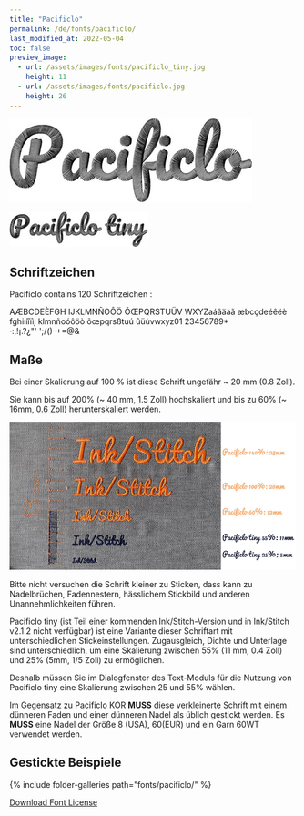 ```yaml
---
title: "Pacificlo"
permalink: /de/fonts/pacificlo/
last_modified_at: 2022-05-04
toc: false
preview_image:
  - url: /assets/images/fonts/pacificlo_tiny.jpg
    height: 11
  - url: /assets/images/fonts/pacificlo.jpg
    height: 26
---
```

![Pacificlo](/assets/images/fonts/pacificlo.jpg)

![Pacificlo tiny](/assets/images/fonts/pacificlo_tiny.jpg)

## Schriftzeichen
Pacificlo contains 120 Schriftzeichen :

AÆBCDEÈFGH
IJKLMNÑOÔÖ
ÕŒPQRSTUÜV
WXYZaáâäàã
æbcçdeéêëè
fghiıíîïìj
klmnñoóôöò
õœpqrsßtuú
ûüùvwxyz01
23456789*\
·:,!¡.?¿"'
';/()-+=@&

## Maße

Bei einer Skalierung auf 100 % ist diese Schrift ungefähr ~ 20 mm (0.8 Zoll).

Sie kann bis auf 200% (~ 40 mm, 1.5 Zoll) hochskaliert und bis zu 60% (~  16mm, 0.6 Zoll) herunterskaliert werden.

![Dimensions Pacificlo](/assets/images/fonts/Sizing/pacificlosizing.jpg)

Bitte nicht versuchen die Schrift kleiner zu Sticken, dass kann zu Nadelbrüchen, Fadennestern, hässlichem Stickbild und anderen Unannehmlichkeiten führen. 

Pacificlo tiny (ist Teil einer kommenden Ink/Stitch-Version und in Ink/Stitch v2.1.2 nicht verfügbar) ist eine Variante dieser Schriftart mit unterschiedlichen Stickeinstellungen. Zugausgleich, Dichte und Unterlage sind unterschiedlich, um eine Skalierung zwischen 55% (11 mm, 0.4 Zoll) und 25% (5mm, 1/5 Zoll) zu ermöglichen.

Deshalb müssen Sie im Dialogfenster des Text-Moduls für die Nutzung von Pacificlo tiny eine Skalierung zwischen 25 und 55% wählen.

Im Gegensatz zu Pacificlo KOR **MUSS** diese verkleinerte Schrift mit einem dünneren Faden und einer dünneren Nadel als üblich gestickt werden. Es **MUSS** eine Nadel der Größe 8 (USA), 60(EUR) und ein Garn 60WT verwendet werden.

## Gestickte Beispiele

{% include folder-galleries path="fonts/pacificlo/" %}



[Download Font License](https://github.com/inkstitch/inkstitch/tree/main/fonts/pacificlo/LICENSE)
